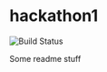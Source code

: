 # hackathon1

![Build Status](https://travis-ci.org/jghackathon/hackathon1.svg?branch=master)

Some readme stuff
